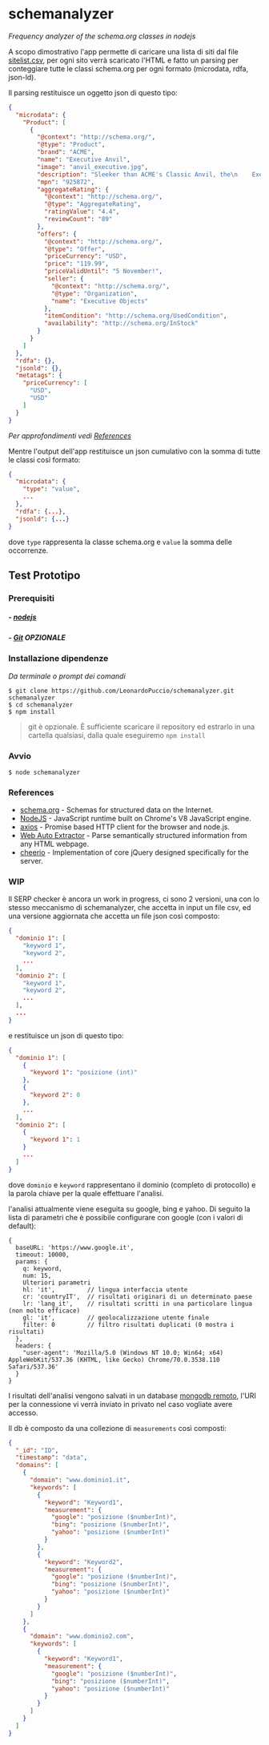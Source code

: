 # schemanalyzer
_Frequency analyzer of the schema.org classes in nodejs_

A scopo dimostrativo l'app permette di caricare una lista di siti dal file [sitelist.csv](https://github.com/LeonardoPuccio/schemanalyzer/blob/master/input_data/sitelist.csv), per ogni sito verrà scaricato l'HTML e fatto un parsing per conteggiare tutte le classi schema.org per ogni formato (microdata, rdfa, json-ld).

Il parsing restituisce un oggetto json di questo tipo:
```json
{
  "microdata": {
    "Product": [
      {
        "@context": "http://schema.org/",
        "@type": "Product",
        "brand": "ACME",
        "name": "Executive Anvil",
        "image": "anvil_executive.jpg",
        "description": "Sleeker than ACME's Classic Anvil, the\n    Executive Anvil is perfect for the business traveler\n    looking for something to drop from a height.",
        "mpn": "925872",
        "aggregateRating": {
          "@context": "http://schema.org/",
          "@type": "AggregateRating",
          "ratingValue": "4.4",
          "reviewCount": "89"
        },
        "offers": {
          "@context": "http://schema.org/",
          "@type": "Offer",
          "priceCurrency": "USD",
          "price": "119.99",
          "priceValidUntil": "5 November!",
          "seller": {
            "@context": "http://schema.org/",
            "@type": "Organization",
            "name": "Executive Objects"
          },
          "itemCondition": "http://schema.org/UsedCondition",
          "availability": "http://schema.org/InStock"
        }
      }
    ]
  },
  "rdfa": {},
  "jsonld": {},
  "metatags": {
    "priceCurrency": [
      "USD",
      "USD"
    ]
  }
}
```
_Per approfondimenti vedi [References](https://github.com/LeonardoPuccio/schemanalyzer#references)_

Mentre l'output dell'app restituisce un json cumulativo con la somma di tutte le classi così formato:
```json
{
  "microdata": {
    "type": "value",
    ...
  },
  "rdfa": {...},
  "jsonld": {...}
}
```
dove `type` rappresenta la classe schema.org e `value` la somma delle occorrenze.

## Test Prototipo

### Prerequisiti
##### - [nodejs](https://nodejs.org/)
##### - [Git](https://git-scm.com/downloads) _OPZIONALE_

### Installazione dipendenze

_Da terminale o prompt dei comandi_
```
$ git clone https://github.com/LeonardoPuccio/schemanalyzer.git schemanalyzer
$ cd schemanalyzer
$ npm install
```

> git è opzionale. È sufficiente scaricare il repository ed estrarlo in una cartella qualsiasi, dalla quale eseguiremo `npm install`

### Avvio
```
$ node schemanalyzer
```

### References

* [schema.org](https://schema.org/) - Schemas for structured data on the Internet.
* [NodeJS](https://nodejs.org/en/about/) - JavaScript runtime built on Chrome's V8 JavaScript engine.
* [axios](https://github.com/axios/axios) - Promise based HTTP client for the browser and node.js.
* [Web Auto Extractor](https://github.com/indix/web-auto-extractor) - Parse semantically structured information from any HTML webpage.
* [cheerio](https://github.com/cheeriojs/cheerio) - Implementation of core jQuery designed specifically for the server.

### WIP

Il SERP checker è ancora un work in progress, ci sono 2 versioni, una con lo stesso meccanismo di schemanalyzer, che accetta in input un file csv, ed una versione aggiornata che accetta un file json così composto:

```json
{
  "dominio 1": [
    "keyword 1",
    "keyword 2",
    ...
  ],
  "dominio 2": [
    "keyword 1",
    "keyword 2",
    ...
  ],
  ...
}
```

e restituisce un json di questo tipo:

```json
{
  "dominio 1": [
    {
      "keyword 1": "posizione (int)"
    },
    {
      "keyword 2": 0
    },
    ...
  ],
  "dominio 2": [
    {
      "keyword 1": 1
    }
    ...
  ]
}
```

dove `dominio` e `keyword` rappresentano il dominio (completo di protocollo) e la parola chiave per la quale effettuare l'analisi.

l'analisi attualmente viene eseguita su google, bing e yahoo.
Di seguito la lista di parametri che è possibile configurare con google (con i valori di default):

```obj
{
  baseURL: 'https://www.google.it',
  timeout: 10000,
  params: {
    q: keyword,
    num: 15,
    Ulteriori parametri
    hl: 'it',         // lingua interfaccia utente
    cr: 'countryIT',  // risultati originari di un determinato paese
    lr: 'lang_it',    // risultati scritti in una particolare lingua (non molto efficace)
    gl: 'it',         // geolocalizzazione utente finale
    filter: 0         // filtro risultati duplicati (0 mostra i risultati)
  },
  headers: {
    "user-agent": 'Mozilla/5.0 (Windows NT 10.0; Win64; x64) AppleWebKit/537.36 (KHTML, like Gecko) Chrome/70.0.3538.110 Safari/537.36'
  }
}
```

I risultati dell'analisi vengono salvati in un database [mongodb remoto](https://cloud.mongodb.com), l'URI per la connessione vi verrà inviato in privato nel caso vogliate avere accesso.

Il db è composto da una collezione di `measurements` così composti:
```json
{
  "_id": "ID",
  "timestamp": "data",
  "domains": [
    {
      "domain": "www.dominio1.it",
      "keywords": [
        {
          "keyword": "Keyword1",
          "measurement": {
            "google": "posizione ($numberInt)",
            "bing": "posizione ($numberInt)",
            "yahoo": "posizione ($numberInt)"
          }
        },
        {
          "keyword": "Keyword2",
          "measurement": {
            "google": "posizione ($numberInt)",
            "bing": "posizione ($numberInt)",
            "yahoo": "posizione ($numberInt)"
          }
        }
      ]
    },
    {
      "domain": "www.dominio2.com",
      "keywords": [
        {
          "keyword": "Keyword1",
          "measurement": {
            "google": "posizione ($numberInt)",
            "bing": "posizione ($numberInt)",
            "yahoo": "posizione ($numberInt)"
          }
        }
      ]
    }
  ]
}
```
